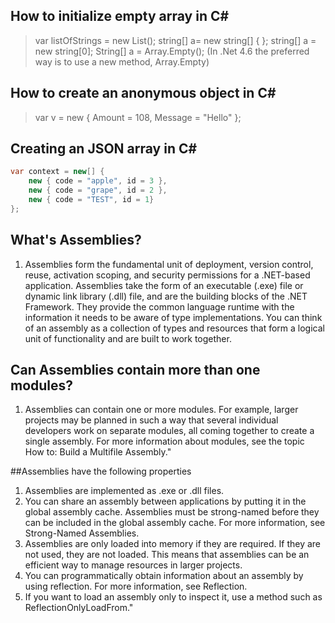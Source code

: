 ## How to initialize empty array in C#
> var listOfStrings = new List<string>();
> string[] a= new string[] { };
> string[] a = new string[0];
> String[] a = Array.Empty<string>(); (In .Net 4.6 the preferred way is to use a new method, Array.Empty)

## How to create an anonymous object in C#
> var v = new { Amount = 108, Message = "Hello" };  

## Creating an JSON array in C#
````c#
var context = new[] {
    new { code = "apple", id = 3 },
    new { code = "grape", id = 2 },
    new { code = "TEST", id = 1}
};
````
## What's Assemblies?
1. Assemblies form the fundamental unit of deployment, version control, reuse, activation scoping, and security permissions for a .NET-based application. Assemblies take the form of an executable (.exe) file or dynamic link library (.dll) file, and are the building blocks of the .NET Framework. They provide the common language runtime with the information it needs to be aware of type implementations. You can think of an assembly as a collection of types and resources that form a logical unit of functionality and are built to work together.

## Can Assemblies contain more than one modules?
1. Assemblies can contain one or more modules. For example, larger projects may be planned in such a way that several individual developers work on separate modules, all coming together to create a single assembly. For more information about modules, see the topic How to: Build a Multifile Assembly."

##Assemblies have the following properties
1. Assemblies are implemented as .exe or .dll files.
2. You can share an assembly between applications by putting it in the global assembly cache. Assemblies must be strong-named before they can be included in the global assembly cache. For more information, see Strong-Named Assemblies.
3. Assemblies are only loaded into memory if they are required. If they are not used, they are not loaded. This means that assemblies can be an efficient way to manage resources in larger projects.
4. You can programmatically obtain information about an assembly by using reflection. For more information, see Reflection.
5. If you want to load an assembly only to inspect it, use a method such as ReflectionOnlyLoadFrom."

